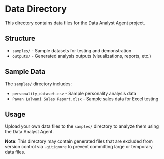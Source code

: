 # Data Directory

This directory contains data files for the Data Analyst Agent project.

## Structure

- `samples/` - Sample datasets for testing and demonstration
- `outputs/` - Generated analysis outputs (visualizations, reports, etc.)

## Sample Data

The `samples/` directory includes:
- `personality_dataset.csv` - Sample personality analysis data
- `Pavan Lalwani Sales Report.xlsx` - Sample sales data for Excel testing

## Usage

Upload your own data files to the `samples/` directory to analyze them using the Data Analyst Agent.

**Note**: This directory may contain generated files that are excluded from version control via `.gitignore` to prevent committing large or temporary data files.

